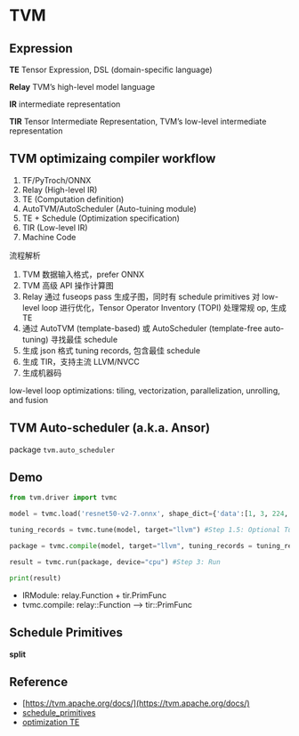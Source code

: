 # TVM

## Expression

**TE**
Tensor Expression, DSL (domain-specific language)

**Relay** TVM’s high-level model language

**IR** intermediate representation

**TIR** Tensor Intermediate Representation, TVM’s low-level intermediate representation

## TVM optimizaing compiler workflow

1. TF/PyTroch/ONNX
2. Relay (High-level IR)
3. TE (Computation definition)
4. AutoTVM/AutoScheduler (Auto-tuining module)
5. TE + Schedule (Optimization specification)
6. TIR (Low-level IR)
7. Machine Code

流程解析

1. TVM 数据输入格式，prefer ONNX
2. TVM 高级 API 操作计算图
3. Relay 通过 fuseops pass 生成子图，同时有 schedule primitives 对 low-level loop 进行优化，Tensor Operator Inventory (TOPI) 处理常规 op, 生成 TE
4. 通过 AutoTVM (template-based) 或 AutoScheduler (template-free auto-tuning) 寻找最佳 schedule
5. 生成 json 格式 tuning records, 包含最佳 schedule
6. 生成 TIR，支持主流 LLVM/NVCC
7. 生成机器码


low-level loop optimizations: tiling, vectorization, parallelization, unrolling, and fusion

## TVM Auto-scheduler (a.k.a. Ansor)

package `tvm.auto_scheduler`

## Demo

```python
from tvm.driver import tvmc

model = tvmc.load('resnet50-v2-7.onnx', shape_dict={'data':[1, 3, 224, 224]}) #Step 1: Load

tuning_records = tvmc.tune(model, target="llvm") #Step 1.5: Optional Tune

package = tvmc.compile(model, target="llvm", tuning_records = tuning_records) #Step 2: Compile

result = tvmc.run(package, device="cpu") #Step 3: Run

print(result)
```

* IRModule: relay.Function + tir.PrimFunc
* tvmc.compile: relay::Function --> tir::PrimFunc

## Schedule Primitives

**split**

## Reference

* [https://tvm.apache.org/docs/](https://tvm.apache.org/docs/)
* [schedule_primitives](https://tvm.apache.org/docs/how_to/work_with_schedules/schedule_primitives.html)
* [optimization TE](https://tvm.apache.org/docs/tutorial/tensor_expr_get_started.html)
